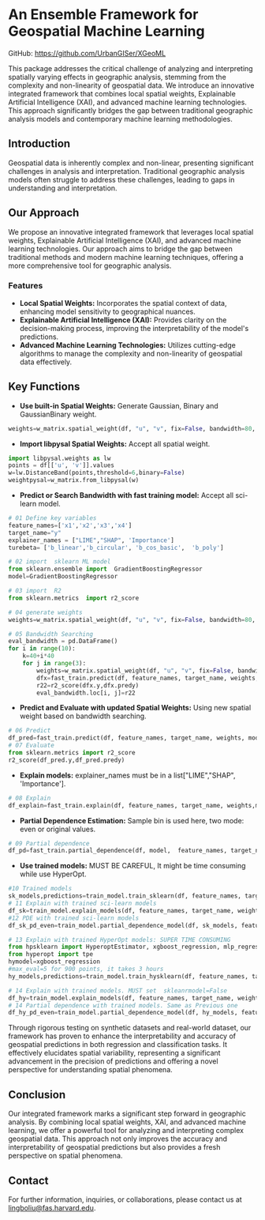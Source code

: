 # An Ensemble Framework for Geospatial Machine Learning

 
GitHub: https://github.com/UrbanGISer/XGeoML

This package addresses the critical challenge of analyzing and interpreting spatially varying effects in geographic analysis, stemming from the complexity and non-linearity of geospatial data. We introduce an innovative integrated framework that combines local spatial weights, Explainable Artificial Intelligence (XAI), and advanced machine learning technologies. This approach significantly bridges the gap between traditional geographic analysis models and contemporary machine learning methodologies.

## Introduction

Geospatial data is inherently complex and non-linear, presenting significant challenges in analysis and interpretation. Traditional geographic analysis models often struggle to address these challenges, leading to gaps in understanding and interpretation.

## Our Approach

We propose an innovative integrated framework that leverages local spatial weights, Explainable Artificial Intelligence (XAI), and advanced machine learning technologies. Our approach aims to bridge the gap between traditional methods and modern machine learning techniques, offering a more comprehensive tool for geographic analysis.

### Features

- **Local Spatial Weights:** Incorporates the spatial context of data, enhancing model sensitivity to geographical nuances.
- **Explainable Artificial Intelligence (XAI):** Provides clarity on the decision-making process, improving the interpretability of the model's predictions.
- **Advanced Machine Learning Technologies:** Utilizes cutting-edge algorithms to manage the complexity and non-linearity of geospatial data effectively.

## Key Functions
- **Use built-in Spatial Weights:** Generate Gaussian, Binary and GaussianBinary weight.
```python
weights=w_matrix.spatial_weight(df, "u", "v", fix=False, bandwidth=80, kernel_type='Binary')
```
- **Import libpysal Spatial Weights:** Accept all spatial weight.
```python
import libpysal.weights as lw
points = df[['u', 'v']].values
w=lw.DistanceBand(points,threshold=6,binary=False)
weightpysal=w_matrix.from_libpysal(w)
```
- **Predict or Search Bandwidth with fast training model:** Accept all sci-learn model.
```python
# 01 Define key variables
feature_names=['x1','x2','x3','x4']
target_name="y"
explainer_names = ["LIME","SHAP", 'Importance']
turebeta= ['b_linear','b_circular', 'b_cos_basic',  'b_poly']

# 02 import  sklearn ML model
from sklearn.ensemble import  GradientBoostingRegressor
model=GradientBoostingRegressor

# 03 import  R2
from sklearn.metrics  import r2_score

# 04 generate weights
weights=w_matrix.spatial_weight(df, "u", "v", fix=False, bandwidth=80, kernel_type='Binary')

# 05 Bandwidth Searching
eval_bandwidth = pd.DataFrame()
for i in range(10):
    k=40+i*40
    for j in range(3):
        weights=w_matrix.spatial_weight(df, "u", "v", fix=False, bandwidth=k, kernel_type='Binary')
        dfx=fast_train.predict(df, feature_names, target_name, weights, model)
        r22=r2_score(dfx.y,dfx.predy)
        eval_bandwidth.loc[i, j]=r22
```

- **Predict and Evaluate with updated Spatial Weights:** Using new spatial weight based on bandwidth searching.
```python
# 06 Predict
df_pred=fast_train.predict(df, feature_names, target_name, weights, model)
# 07 Evaluate
from sklearn.metrics import r2_score
r2_score(df_pred.y,df_pred.predy)
```

- **Explain models:** explainer_names must be in a list["LIME","SHAP", 'Importance'].
```python
# 08 Explain
df_explain=fast_train.explain(df, feature_names, target_name, weights,model, explainer_names)
```
- **Partial Dependence Estimation:** Sample bin is used here, two mode: even or original values.
```python
# 09 Partial dependence
df_pd=fast_train.partial_dependence(df, model,  feature_names, target_name, weights,num_samples=50,even=False)
```

- **Use trained models:** MUST BE CAREFUL, It might be time consuming while use HyperOpt.
```python
#10 Trained models
sk_models,predictions=train_model.train_sklearn(df, feature_names, target_name, weights, model)
# 11 Explain with trained sci-learn models
df_sk=train_model.explain_models(df, feature_names, target_name, weights, sk_models, explainer_names)
#12 PDE with trained sci-learn models
df_sk_pd_even=train_model.partial_dependence_model(df, sk_models, feature_names, target_name, weights,num_samples=50)

# 13 Explain with trained HyperOpt models: SUPER TIME CONSUMING
from hpsklearn import HyperoptEstimator, xgboost_regression, mlp_regressor
from hyperopt import tpe
hymodel=xgboost_regression
#max_eval=5 for 900 points, it takes 3 hours
hy_models,predictions=train_model.train_hysklearn(df, feature_names, target_name, weights, hymodel,max_evals=1, trial_timeout=60)

# 14 Explain with trained models. MUST set  skleanrmodel=False
df_hy=train_model.explain_models(df, feature_names, target_name, weights, hy_models, explainer_names,skleanrmodel=False)
# 14 Partial dependence with trained models. Same as Previous one
df_hy_pd_even=train_model.partial_dependence_model(df, hy_models, feature_names, target_name, weights,num_samples=50)
```

Through rigorous testing on synthetic datasets and real-world dataset, our framework has proven to enhance the interpretability and accuracy of geospatial predictions in both regression and classification tasks. It effectively elucidates spatial variability, representing a significant advancement in the precision of predictions and offering a novel perspective for understanding spatial phenomena.

## Conclusion

Our integrated framework marks a significant step forward in geographic analysis. By combining local spatial weights, XAI, and advanced machine learning, we offer a powerful tool for analyzing and interpreting complex geospatial data. This approach not only improves the accuracy and interpretability of geospatial predictions but also provides a fresh perspective on spatial phenomena.

## Contact

For further information, inquiries, or collaborations, please contact us at [lingboliu@fas.harvard.edu](mailto:lingboliu@fas.harvard.edu).

